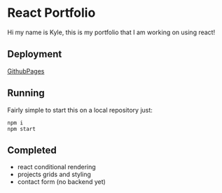 # React Portfolio

Hi my name is Kyle, this is my portfolio that I am working on using react! 

## Deployment

[GithubPages](https://uhmammoth.github.io/react-portfolio/)

## Running

Fairly simple to start this on a local repository just:
```
npm i 
npm start
```

## Completed

- react conditional rendering
- projects grids and styling
- contact form (no backend yet)
